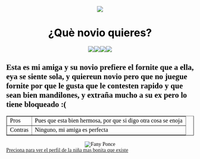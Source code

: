 <html>
<head>
<meta name="description" content="Esta pagina es para ver que novio quiere mi amiga">
<meta name="keyword" content="Novio para Fany Ponce">

<title>Mauricio esta bien hermoso!</title>

<body background="C:\Users\CONTINGENCIA\Documents\images.jpg" text="black"  face="Latin"><center><img src="C:\Users\CONTINGENCIA\Documents\101643253_2536748183254008_1019318502391021568_n.png"></center>
<center><h1>¿Què novio quieres?</h1></center>

<center><img src="C:\Users\CONTINGENCIA\Documents\antes.png.png"><img src="C:\Users\CONTINGENCIA\Documents\despues.png"><img src="C:\Users\CONTINGENCIA\Documents\porque.png"><img src="C:\Users\CONTINGENCIA\Documents\final.png"></center>
 
<h2><font color="black" face="verdana">Esta es mi amiga y su novio prefiere el fornite que a ella, eya se siente sola, y quiereun novio pero que no juegue fornite por que le gusta que le contesten rapido y que sean bien mandilones, y extraña mucho a su ex pero lo tiene bloqueado :( </h2> 
<center><table border="1">
<tr>
<td><font face="verdana"> Pros </td>
<td><font face="verdana"> Pues que esta bien hermosa, por que si digo otra cosa se enoja</td>
</tr>
<tr>
<td>Contras</td>
<td>Ninguno, mi amiga es perfecta</td>
</tr> 
</table></center>
<center><img src="C:\Users\CONTINGENCIA\Documents\555444333.jpg" border="0" alt="Fany Ponce"> </center>
<a href="https://www.facebook.com/fany.poncecornejo/">Preciona para ver el perfil de la niña mas bonita que existe</a> 

 




</body>
</html>  
